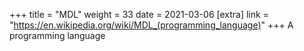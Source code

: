 +++
title = "MDL"
weight = 33
date = 2021-03-06
[extra]
link = "https://en.wikipedia.org/wiki/MDL_(programming_language)"
+++
A programming language


